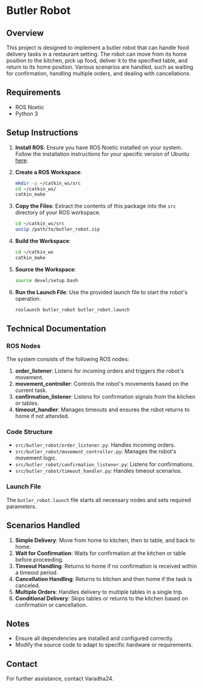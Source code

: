 
# Butler Robot

## Overview
This project is designed to implement a butler robot that can handle food delivery tasks in a restaurant setting. The robot can move from its home position to the kitchen, pick up food, deliver it to the specified table, and return to its home position. Various scenarios are handled, such as waiting for confirmation, handling multiple orders, and dealing with cancellations.

## Requirements
- ROS Noetic
- Python 3

## Setup Instructions

1. **Install ROS**: Ensure you have ROS Noetic installed on your system. Follow the installation instructions for your specific version of Ubuntu [here](http://wiki.ros.org/noetic/Installation/Ubuntu).

2. **Create a ROS Workspace**:
   ```sh
   mkdir -p ~/catkin_ws/src
   cd ~/catkin_ws/
   catkin_make
   ```

3. **Copy the Files**: Extract the contents of this package into the `src` directory of your ROS workspace.
   ```sh
   cd ~/catkin_ws/src
   unzip /path/to/butler_robot.zip
   ```

4. **Build the Workspace**:
   ```sh
   cd ~/catkin_ws
   catkin_make
   ```

5. **Source the Workspace**:
   ```sh
   source devel/setup.bash
   ```

6. **Run the Launch File**: Use the provided launch file to start the robot's operation.
   ```sh
   roslaunch butler_robot butler_robot.launch
   ```

## Technical Documentation

### ROS Nodes
The system consists of the following ROS nodes:

1. **order_listener**: Listens for incoming orders and triggers the robot's movement.
2. **movement_controller**: Controls the robot's movements based on the current task.
3. **confirmation_listener**: Listens for confirmation signals from the kitchen or tables.
4. **timeout_handler**: Manages timeouts and ensures the robot returns to home if not attended.

### Code Structure
- `src/butler_robot/order_listener.py`: Handles incoming orders.
- `src/butler_robot/movement_controller.py`: Manages the robot's movement logic.
- `src/butler_robot/confirmation_listener.py`: Listens for confirmations.
- `src/butler_robot/timeout_handler.py`: Handles timeout scenarios.

### Launch File
The `butler_robot.launch` file starts all necessary nodes and sets required parameters.

## Scenarios Handled

1. **Simple Delivery**: Move from home to kitchen, then to table, and back to home.
2. **Wait for Confirmation**: Waits for confirmation at the kitchen or table before proceeding.
3. **Timeout Handling**: Returns to home if no confirmation is received within a timeout period.
4. **Cancellation Handling**: Returns to kitchen and then home if the task is canceled.
5. **Multiple Orders**: Handles delivery to multiple tables in a single trip.
6. **Conditional Delivery**: Skips tables or returns to the kitchen based on confirmation or cancellation.

## Notes
- Ensure all dependencies are installed and configured correctly.
- Modify the source code to adapt to specific hardware or requirements.

## Contact
For further assistance, contact Varadha24.
